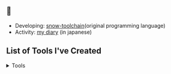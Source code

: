 ## 🦉

- Developing: [snow-toolchain](https://github.com/nao1215/snow-toolchain)(original programming language)
- Activity: [my diary](https://nao1215.github.io/my-life/) (in japanese)

## List of Tools I've Created
<details><summary>Tools</summary>

| OSS      | Language | Description |
| :------- | :------- | :---------  |
| [gup](https://github.com/nao1215/gup)      | golang   | update binaries installed by "go install" with goroutines.|
| [markdown](https://github.com/nao1215/markdown) | golang | simple markdown & mermaid builder in golang |
| [sqly](https://github.com/nao1215/sqly)     | golang   | eaisly execute SQL against CSV/TSV/LTSV/JSON and Microsoft Excel™ with shell. |
| [sqluv](https://github.com/nao1215/sqluv) | golang |simple terminal UI for RDBMS & local/https/s3 CSV/TSV/LTSV.|
| [mimixbox](https://github.com/nao1215/mimixbox) | golang   | mimic BusyBox on Linux |
| [spectest](https://github.com/nao1215/spectest) | golang   | api test library to simplify REST API, HTTP handler and e2e tests. |
| [csv](https://github.com/nao1215/csv)      | golang   | read csv with validation in golang. |
| [vogen](https://github.com/nao1215/vogen) | golang | Value Object Generator in golang. |
| [leadtime](https://github.com/nao1215/leadtime) | golang | caluculate GitHub PR lead time statistics. |
| [jose](https://github.com/nao1215/jose) | golang | cli tool for JOSE (JSON Object Signing and Encryption). |
| [rainbow](https://github.com/nao1215/rainbow) | golang | 🌈user-friendly AWS toolset and cloudformation templates. |
| [morrigan](https://github.com/nao1215/morrigan) | golang   | penetration tool set. |
| [hottest](https://github.com/nao1215/hottest) | golang | user-friendly 'go test' that extracts error messages. |
| [clockwork-base32](https://github.com/nao1215/clockwork-base32) | haskell | clockwork-base32 in Haskell. |
| [stringx](https://github.com/nao1215/stringx) | OCaml | Unicode-aware string utilities in OCaml |
| [cic](https://github.com/nao1215/cic) | rust | compound interest calculator | 
| [actions-ebitengine](https://github.com/nao1215/actions-ebitengine) | actions | set up your GitHub Actions workflow with ebitengine dependencies. |
| [LearningXinuFromSource](https://github.com/nao1215/LearningXinuFromSource) | C | XINU (Real Time OS)学習用リポジトリ |
| [my-life](https://github.com/nao1215/my-life)  | Japanese | 経歴、性格、死ぬまでにしたいこと、[日記](https://nao1215.github.io/my-life/) |
| [debimate](https://debimate.jp/) | Japanese | 技術ブログ。Debian と Mate（友達）になるはずだった |
|[snow-toolchain](https://github.com/nao1215/snow-toolchain)|OCaml|小規模な自作言語（コンパイラ）。開発中のためprivate|

</details>


